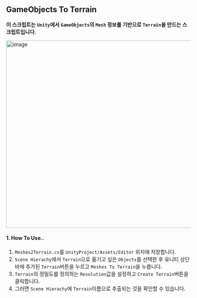 ## GameObjects To Terrain

**이 스크립트는 `Unity`에서 `GameObjects`의 `Mesh` 정보를 기반으로 `Terrain`을 만드는 스크립트입니다.**



<img width="511" alt="image" src="https://user-images.githubusercontent.com/46314169/162799034-716633dd-ae71-41ad-867a-d3480b657419.png">



#### 1. How To Use..

1. `Meshes2Terrain.cs`를 `UnityProject/Assets/Editor` 위치에 저장합니다.
2. `Scene Hierachy`에서 `Terrain`으로 옮기고 싶은 `Objects`를 선택한 후 유니티 상단 바에 추가된 `Terrain`버튼을 누르고 `Meshes To Terrain`을 누릅니다.
3. `Terrain`의 정밀도를 정의하는 `Resolution`값을 설정하고 `Create Terrain`버튼을 클릭합니다.
4. 그러면 `Scene Hierachy`에 `Terrain`이름으로 추출되는 것을 확인할 수 있습니다.

